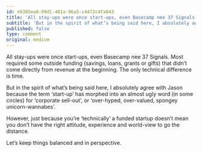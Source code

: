 ```yaml
---
id: e9385ea8-99d1-481a-96a5-c4472c4fa643
title: 'All stay-ups were once start-ups, even Basecamp nee 37 Signals.'
subtitle: 'But in the spirit of what’s being said here, I absolutely agree with Jason because the term ‘start-up’ has morphed into an almost ugly word…'
published: false
type: comment
original: medium
---
```




All stay-ups were once start-ups, even Basecamp nee 37 Signals. Most required some outside funding (savings, loans, grants or gifts) that didn’t come directly from revenue at the beginning. The only technical difference is time.

But in the spirit of what’s being said here, I absolutely agree with Jason because the term ‘start-up’ has morphed into an almost ugly word (in some circles) for ‘corporate sell-out’, or ‘over-hyped, over-valued, spongey unicorn-wannabes’.

However, just because you’re ‘technically’ a funded startup doesn’t mean you don’t have the right attitude, experience and world-view to go the distance.

Let’s keep things balanced and in perspective.

